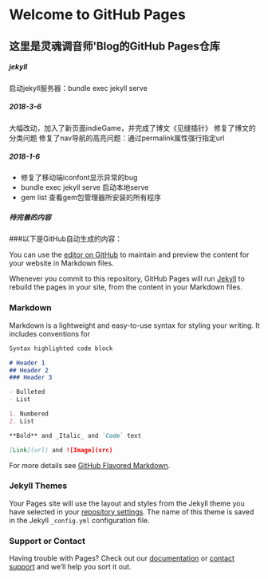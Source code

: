 # Welcome to GitHub Pages

## 这里是灵魂调音师'Blog的GitHub Pages仓库

##### jekyll

启动jekyll服务器：bundle exec jekyll serve

##### 2018-3-6

大幅改动，加入了新页面indieGame，并完成了博文《见缝插针》
修复了博文的分类问题
修复了nav导航的高亮问题：通过permalink属性强行指定url

##### 2018-1-6

* 修复了移动端iconfont显示异常的bug
* bundle exec jekyll serve 启动本地serve
* gem list 查看gem包管理器所安装的所有程序

##### 待完善的内容


###以下是GitHub自动生成的内容：

You can use the [editor on GitHub](https://github.com/CasterQi/CasterQi.github.io/edit/master/README.md) to maintain and preview the content for your website in Markdown files.

Whenever you commit to this repository, GitHub Pages will run [Jekyll](https://jekyllrb.com/) to rebuild the pages in your site, from the content in your Markdown files.

### Markdown

Markdown is a lightweight and easy-to-use syntax for styling your writing. It includes conventions for

```markdown
Syntax highlighted code block

# Header 1
## Header 2
### Header 3

- Bulleted
- List

1. Numbered
2. List

**Bold** and _Italic_ and `Code` text

[Link](url) and ![Image](src)
```

For more details see [GitHub Flavored Markdown](https://guides.github.com/features/mastering-markdown/).

### Jekyll Themes

Your Pages site will use the layout and styles from the Jekyll theme you have selected in your [repository settings](https://github.com/CasterQi/CasterQi.github.io/settings). The name of this theme is saved in the Jekyll `_config.yml` configuration file.

### Support or Contact

Having trouble with Pages? Check out our [documentation](https://help.github.com/categories/github-pages-basics/) or [contact support](https://github.com/contact) and we’ll help you sort it out.

